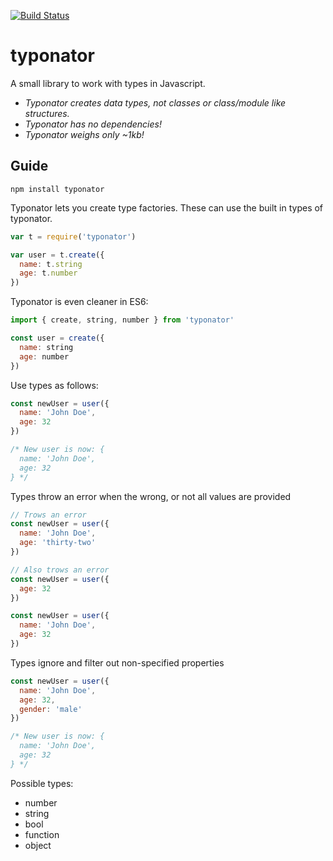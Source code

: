 [![Build Status](https://travis-ci.org/ngerritsen/typonator.svg?branch=master)](https://travis-ci.org/ngerritsen/typonator)

# typonator

A small library to work with types in Javascript.

- _Typonator creates data types, not classes or class/module like structures._
- _Typonator has no dependencies!_
- _Typonator weighs only ~1kb!_

## Guide

```
npm install typonator
```

Typonator lets you create type factories. These can use the built in types of typonator.

```js
var t = require('typonator')

var user = t.create({
  name: t.string
  age: t.number
})
```

Typonator is even cleaner in ES6:

```js
import { create, string, number } from 'typonator'

const user = create({
  name: string
  age: number
})
```

Use types as follows:

```js
const newUser = user({
  name: 'John Doe',
  age: 32
})

/* New user is now: {
  name: 'John Doe',
  age: 32
} */
```

Types throw an error when the wrong, or not all values are provided

```js
// Trows an error
const newUser = user({
  name: 'John Doe',
  age: 'thirty-two'
})

// Also trows an error
const newUser = user({
  age: 32
})

const newUser = user({
  name: 'John Doe',
  age: 32
})
```

Types ignore and filter out non-specified properties

```js
const newUser = user({
  name: 'John Doe',
  age: 32,
  gender: 'male'
})

/* New user is now: {
  name: 'John Doe',
  age: 32
} */
```

Possible types:

- number
- string
- bool
- function
- object
